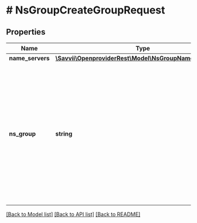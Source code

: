 # # NsGroupCreateGroupRequest

## Properties

Name | Type | Description | Notes
------------ | ------------- | ------------- | -------------
**name_servers** | [**\Savvii\OpenproviderRest\Model\NsGroupNameServersSet[]**](NsGroupNameServersSet.md) |  | [optional]
**ns_group** | **string** | Plain text name of the nameserver group, which can consist of several nameservers with attached IPs. Once created in Openprovider reseller account, nameserver group can be reused for operations with domains. | [optional]

[[Back to Model list]](../../README.md#models) [[Back to API list]](../../README.md#endpoints) [[Back to README]](../../README.md)
